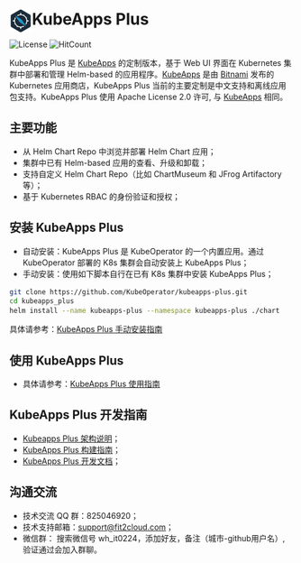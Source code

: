 # <img src="./docs/img/logo.png" width="40" align="left"> KubeApps Plus

![License](https://img.shields.io/badge/License-Apache%202.0-red)
![HitCount](http://hits.dwyl.io/kubeoperator/kubeapps-plus.svg)

KubeApps Plus 是 [KubeApps](https://github.com/kubeapps/kubeapps) 的定制版本，基于 Web UI 界面在 Kubernetes 集群中部署和管理 Helm-based 的应用程序。[KubeApps](https://github.com/kubeapps/kubeapps) 是由 [Bitnami](https://bitnami.com/) 发布的 Kubernetes 应用商店，KubeApps Plus 当前的主要定制是中文支持和离线应用包支持。KubeApps Plus 使用 Apache License 2.0 许可, 与 [KubeApps](https://github.com/kubeapps/kubeapps/blob/master/LICENSE) 相同。

## 主要功能

- 从 Helm Chart Repo 中浏览并部署 Helm Chart 应用；
- 集群中已有 Helm-based 应用的查看、升级和卸载；
- 支持自定义 Helm Chart Repo（比如 ChartMuseum 和 JFrog Artifactory 等）；
- 基于 Kubernetes RBAC 的身份验证和授权；

## 安装 KubeApps Plus

- 自动安装：KubeApps Plus 是 KubeOperator 的一个内置应用。通过 KubeOperator 部署的 K8s 集群会自动安装上 KubeApps Plus；
- 手动安装：使用如下脚本自行在已有 K8s 集群中安装 KubeApps Plus；

```bash
git clone https://github.com/KubeOperator/kubeapps-plus.git
cd kubeapps_plus
helm install --name kubeapps-plus --namespace kubeapps-plus ./chart
```

具体请参考：[KubeApps Plus 手动安装指南](chart+/README.md)

## 使用 KubeApps Plus

- 具体请参考：[KubeApps Plus 使用指南](docs/user/getting-started.md)

## KubeApps Plus 开发指南

- [Kubeapps Plus 架构说明](docs/architecture/overview.md)；
- [KubeApps Plus 构建指南](docs/developer/build.md)；
- [KubeApps Plus 开发文档](docs/developer/README.md)；

## 沟通交流
 
- 技术交流 QQ 群：825046920；
- 技术支持邮箱：support@fit2cloud.com；
- 微信群： 搜索微信号 wh_it0224，添加好友，备注（城市-github用户名）, 验证通过会加入群聊。
